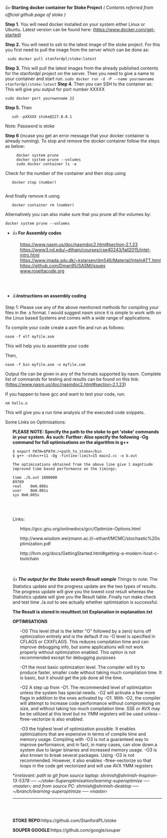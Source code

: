 :+1:-**Starting docker container for Stoke Project** 
*( Contents referred from official github page of stoke )*


<strong>Step 1.</strong> You will need docker installed on your system either Linux or Ubuntu. Latest version can be found here: (https://www.docker.com/get-started)

<strong>Step 2.</strong> You will need to ssh to the latest image of the stoke project. For this you first need to pull the image from the server which can be done as:
   ```
    sudo docker pull stanfordpl/stoke:latest
   ```
<strong>Step 3.</strong> This will pull the latest images from the already published contents for the stanfordpl project on the server. Then you need to give a name to your container and start run.
    ```
    sudo docker run -d -P --name yourownname stanfordpl/stoke:latest
    ```
<strong>Step 4.</strong> Then you can SSH to the container as: This will give you output for port number XXXXX
   
  ```
  sudo docker port yourownname 22
  ```
<strong>Step 5.</strong>  Then 
  ```
     ssh -pXXXXX stoke@127.0.0.1
  ```
  Note: Password is stoke
  
<strong>Step 6</strong> (incase you get an error message that your docker container is already running). To stop and remove the docker container follow the steps as below:

```
     docker system prune
     docker system prune --volumes
     sudo docker container ls -a
```
Check for the number of the container and then stop using 

```
   docker stop (number)
   
```

And finally remove it using

``` 
   docker container rm (number)
```
Alternatively you can also make sure that you prune all the volumes by:

```
docker system prune --volumes

```

  
- :+1: <strong>For Assembly codes</strong><ol>https://www.nasm.us/doc/nasmdoc2.html#section-2.1.23</ol>
                          <ol>https://www3.nd.edu/~dthain/courses/cse40243/fall2015/intel-intro.html</ol> 
                          <ol>https://www.imada.sdu.dk/~kslarsen/dm546/Material/IntelnATT.html </ol>
                         <ol>https://github.com/Dman95/SASM/issues </ol>
                          <ol>www.rosettacode.org</ol>
  <br>
  
  </br>
-  :+1:**Instructions on assembly coding**
  
  Step 1: Please use any of the above mentioned methods for compiling your files in the .s format. I would suggest nasm since it is simple to work with on the Linux based Systems and comes with a wide range of applications. 
  
  To compile your code create a asm file and run as follows: 
  ```
  nasm -f elf myfile.asm
  
  ```
  This will help you to assemble your code
  
  Then, 
   
   ```
   nasm -f bin myfile.asm -o myfile.com
   
   ```
   Output file can be given in any of the formats supported by nasm. Complete list of commands for testing and results can be found on this link: 
   (https://www.nasm.us/doc/nasmdoc2.html#section-2.1.23)
   
   If you happen to have gcc and want to test your code, run:
   ```
   nm hello.o
   
   ```
   This will give you a run time analysis of the executed code snippets.
   
   Some Links on Optimisations: 
      <ul>
   
   **PLEASE NOTE: Specify the path to the stoke to get 'stoke' commands in your system. As such:**
   **Further: Also specify the following -Og command for full optimisations on the algorithm in g++**
   
   ```
   $ export PATH=$PATH:/<path_to_stoke>/bin
   $ g++ -std=c++11 -Og -finline-limit=15 main2.cc -o b.out
   
   The optimisations obtained from the above line give 1 magntiude improved time based performance on the timings: 
   
   time ./b.out 1000000
89789
real	0m0.006s
user	0m0.001s
sys	0m0.005s

   
   ```
<br>
</br>
      Links: <ol>https://gcc.gnu.org/onlinedocs/gcc/Optimize-Options.html</ol>
             <ol>http://www.wisdom.weizmann.ac.il/~ethanf/MCMC/stochastic%20optimization.pdf</ol>
             <ol>http://llvm.org/docs/GettingStarted.html#getting-a-modern-host-c-toolchain</ol>

<br>

</br>

 :+1:  ***The output for the Stoke search Result sample***
   Things to note: The Statistics update and the progress update are the two types of results. The progress update will give you the lowest cost result whereas the Statistics update will give you the Result table. Finally run make check and test time ./a.out to see actually whether optimisation is successful.
   
   
   <strong>The Result is stored in resulttext.txt</strong>
   <strong>Explanation in explanation.txt</strong>
   
   <strong><h>OPTIMISATIONS</strong></h>
   <ol> -O0 This level (that is the letter "O" followed by a zero) turns off optimization entirely and is the default if no -O level is specified in CFLAGS or CXXFLAGS. This reduces compilation time and can improve debugging info, but some applications will not work properly without optimization enabled. This option is not recommended except for debugging purposes</ol>
   <ol> -O1 the most basic optimization level. The compiler will try to produce faster, smaller code without taking much compilation time. It is basic, but it should get the job done all the time.</ol>
   <ol> -O2 A step up from -O1. The recommended level of optimization unless the system has special needs. -O2 will activate a few more flags in addition to the ones activated by -O1. With -O2, the compiler will attempt to increase code performance without compromising on size, and without taking too much compilation time. SSE or AVX may be be utilized at this level but no YMM registers will be used unless -ftree-vectorize is also enabled.</ol>
   <ol> -O3 the highest level of optimization possible. It enables optimizations that are expensive in terms of compile time and memory usage. Compiling with -O3 is not a guaranteed way to improve performance, and in fact, in many cases, can slow down a system due to larger binaries and increased memory usage. -O3 is also known to break several packages. Using -O3 is not recommended. However, it also enables -ftree-vectorize so that loops in the code get vectorized and will use AVX YMM registers </ol>


 ***irrelavant: path to git from source laptop: shrinish@shrinish-Inspiron-13-5378 ── ~/stoke-Superoptimisation/learning-superoptimize ── ‹master*›; and from source PC: shrinish@shrinish-desktop ── ~/branch/learning-superoptimize ── ‹master*› 
 ***



<br>


</br>

<p><strong>STOKE REPO:</strong>https://github.com/StanfordPL/stoke</p>
<p><strong>SOUPER GOOGLE:</strong>https://github.com/google/souper</p>
